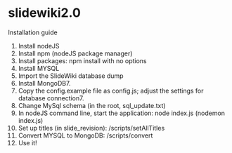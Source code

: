 slidewiki2.0
============

Installation guide

1. Install nodeJS
2. Install npm (nodeJS package manager) 
3. Install packages: npm install with no options
4. Install MYSQL
5. Import the SlideWiki database dump
6. Install MongoDB7. 
6. Copy the config.example file as config.js; adjust the settings for database connection7. 
8. Change MySql schema (in the root, sql_update.txt)
9. In nodeJS command line, start the application: node index.js (nodemon index.js)
8. Set up titles (in slide_revision): /scripts/setAllTitles
8. Convert MYSQL to MongoDB: /scripts/convert
9. Use it!
